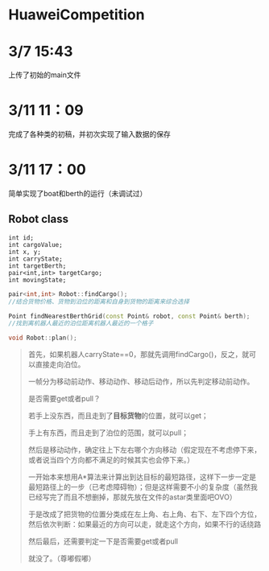 # HuaweiCompetition
# 3/7 15:43  
上传了初始的main文件  
# 3/11 11：09
完成了各种类的初稿，并初次实现了输入数据的保存
# 3/11 17：00
简单实现了boat和berth的运行（未调试过）
## Robot class
```
int id;
int cargoValue;
int x, y;
int carryState;
int targetBerth;
pair<int,int> targetCargo;
int movingState;
```
```c++
pair<int,int> Robot::findCargo();
//结合货物价格、货物到泊位的距离和自身到货物的距离来综合选择
```

```c++
Point findNearestBerthGrid(const Point& robot, const Point& berth);
//找到离机器人最近的泊位距离机器人最近的一个格子
```

```c++
void Robot::plan();
```

> 首先，如果机器人carryState==0，那就先调用findCargo()，反之，就可以直接走向泊位。
>
> 一帧分为移动前动作、移动动作、移动后动作，所以先判定移动前动作。
>
> 是否需要get或者pull？
>
> 若手上没东西，而且走到了**目标货物**的位置，就可以get；
>
> 手上有东西，而且走到了泊位的范围，就可以pull；
>
> 然后是移动动作，确定往上下左右哪个方向移动（假定现在不考虑停下来，或者说当四个方向都不满足的时候其实也会停下来。）
>
> 一开始本来想用A*算法来计算出到达目标的最短路径，这样下一步一定是最短路径上的一步（已考虑障碍物）；但是这样需要不小的复杂度（虽然我已经写完了而且不想删掉，那就先放在文件的astar类里面吧OVO）
>
> 于是改成了把货物的位置分类成在左上角、右上角、右下、左下四个方位，然后依次判断：如果最近的方向可以走，就走这个方向，如果不行的话绕路
>
> 然后最后，还需要判定一下是否需要get或者pull
>
> 就没了。（尊嘟假嘟）
